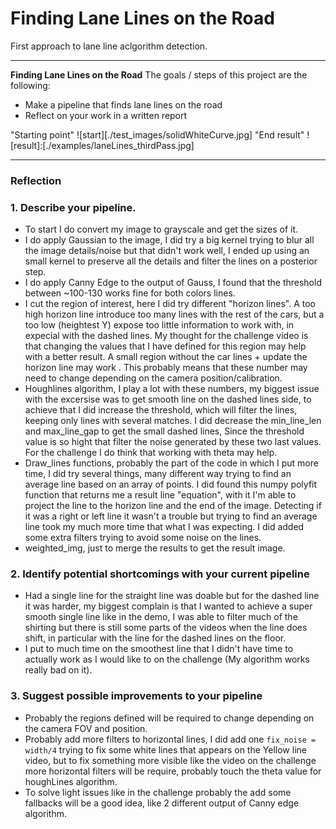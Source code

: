 # **Finding Lane Lines on the Road**
First approach to lane line aclgorithm detection.

---

**Finding Lane Lines on the Road**
The goals / steps of this project are the following:
* Make a pipeline that finds lane lines on the road
* Reflect on your work in a written report

"Starting point"
![start][./test_images/solidWhiteCurve.jpg]
"End result"
![result]:[./examples/laneLines_thirdPass.jpg]

---

### Reflection

### 1. Describe your pipeline.
- To start I do convert my image to grayscale and get the sizes of it.
- I do apply Gaussian to the image, I did try a big kernel trying to blur all the image details/noise but that didn't work well, I ended up using an small kernel to preserve all the details and filter the lines on a posterior step.
- I do apply Canny Edge to the output of Gauss, I found that the threshold between ~100-130 works fine for both colors lines.
- I cut the region of interest, here I did try different "horizon lines". A too high horizon line introduce too many lines with the rest of the cars, but a too low (heightest Y) expose too little information to work with, in expecial with the dashed lines. My thought for the challenge video is that changing the values that I have defined for this region may help with a better result. A small region without the car lines + update the horizon line may work . This probably means that these number may need to change depending on the camera position/calibration.
- Houghlines algorithm, I play a lot with these numbers, my biggest issue with the excersise was to get smooth line on the dashed lines side, to achieve that I did increase the threshold, which will filter the lines, keeping only lines with several matches. I did decrease the min_line_len and max_line_gap to get the small dashed lines, Since the threshold value is so hight that filter the noise generated by these two last values. For the challenge I do think that working with theta may help.
- Draw_lines functions, probably the part of the code in which I put more time, I did try several things, many different way trying to find an average line based on an array of points. I did found this numpy polyfit function that returns me a result line "equation", with it I'm able to project the line to the horizon line and the end of the image. Detecting if it was a right or left line it wasn't a trouble but trying to find an average line took my much more time that what I was expecting. I did added some extra filters trying to avoid some noise on the lines.
- weighted_img, just to merge the results to get the result image.


### 2. Identify potential shortcomings with your current pipeline
- Had a single line for the straight line was doable but for the dashed line it was harder, my biggest complain is that I wanted to achieve a super smooth single line like in the demo, I was able to filter much of the shirting but there is still some parts of the videos when the line does shift, in particular with the line for the dashed lines on the floor.
- I put to much time on the smoothest line that I didn't have time to actually work as I would like to on the challenge (My algorithm works really bad on it).

### 3. Suggest possible improvements to your pipeline
- Probably the regions defined will be required to change depending on the camera FOV and position.
- Probably add more filters to horizontal lines, I did add one `fix_noise = width/4` trying to fix some white lines that appears on the Yellow line video, but to fix something more visible like the video on the challenge more horizontal filters will be require, probably touch the theta value for houghLines algorithm.
- To solve light issues like in the challenge probably the add some fallbacks will be a good idea, like 2 different output of Canny edge algorithm.
